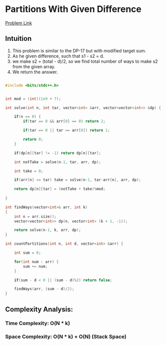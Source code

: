 # Partitions With Given Difference

[Problem Link](https://www.codingninjas.com/studio/problems/partitions-with-given-difference_3751628?utm_source=striver&utm_medium=website&utm_campaign=a_zcoursetuf&leftPanelTabValue=PROBLEM)


## Intuition

1. This problem is similar to the DP-17 but with modified target sum.
2. As he given difference, such that s1 - s2 = d.
3. we make s2 = (total - d)/2, so we find total number of ways to make s2 from the given array.
4. We return the answer.

```C++

#include <bits/stdc++.h>


int mod = (int)(1e9 + 7);

int solve(int n, int tar, vector<int> &arr, vector<vector<int>> &dp) {

	if(n == 0) {
		if(tar == 0 && arr[0] == 0) return 2;

		if(tar == 0 || tar == arr[0]) return 1;

		return 0;
	}

	if(dp[n][tar] != -1) return dp[n][tar];

	int notTake = solve(n-1, tar, arr, dp);

	int take = 0;

	if(arr[n] <= tar) take = solve(n-1, tar-arr[n], arr, dp);

	return dp[n][tar] = (notTake + take)%mod;
	
}

int findWays(vector<int>& arr, int k)
{
	int n = arr.size();
	vector<vector<int>> dp(n, vector<int> (k + 1, -1));

	return solve(n-1, k, arr, dp);
}

int countPartitions(int n, int d, vector<int> &arr) {

    int sum = 0;

    for(int num : arr) {
        sum += num;
    }

    if(sum - d < 0 || (sum - d)%2) return false;

    findWays(arr, (sum - d)/2);
}


```

## Complexity Analysis:

### Time Complexity: O(N \* k)

### Space Complexity: O(N \* k) + O(N) (Stack Space)
